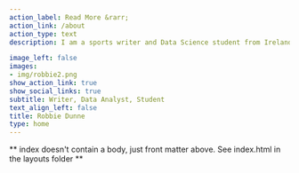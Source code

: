 ```yaml
---
action_label: Read More &rarr;
action_link: /about
action_type: text
description: I am a sports writer and Data Science student from Ireland. I have a particular interest in the intersection between sports and data analysis. The majority of my work is carried out using Python and R but I am also comfortable in a range of different platforms and languages.

image_left: false
images:
- img/robbie2.png
show_action_link: true
show_social_links: true
subtitle: Writer, Data Analyst, Student
text_align_left: false
title: Robbie Dunne
type: home
---
```


** index doesn't contain a body, just front matter above.
See index.html in the layouts folder **
